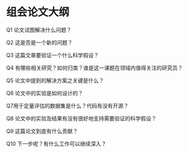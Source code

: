 # 组会论文大纲

Q1 论文试图解决什么问题？

Q2 这是否是一个新的问题？

Q3 这篇文章要验证一个什么科学假设？

Q4 有哪些相关研究？如何归类？谁是这一课题在领域内值得关注的研究员？

Q5 论文中提到的解决方案之关键是什么？

Q6 论文中的实验是如何设计的？

Q7用于定量评估的数据集是什么？代码有没有开源？

Q8 论文中的实验及结果有没有很好地支持需要验证的科学假设？

Q9 这篇论文到底有什么贡献？

Q10 下一步呢？有什么工作可以继续深入？